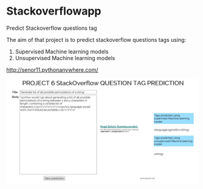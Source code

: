 # Stackoverflowapp
Predict Stackoverflow questions tag

The aim of that project is to predict stackoverflow questions tags using:
  1. Supervised Machine learning models
  2. Unsupervised Machine learning models
 
 http://senor11.pythonanywhere.com/
 
![image](https://github.com/kadau/Stackoverflowapp/blob/master/img/image.JPG)
